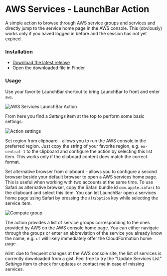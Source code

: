 # AWS Services - LaunchBar Action

A simple action to browse through AWS service groups and services and directly jump to the service home page in the AWS console. This (obviously) works only if you haved logged in before and the session has not yet expired.

### Installation

- [Download the latest release](https://github.com/thorstenhuhn/launchbar-AwsServices/releases)
- Open the downloaded file in Finder

### Usage

Use your favorite LaunchBar shortcut to bring LaunchBar to front and enter `aws`.

![AWS Services LaunchBar Action](screenshot-01.gif)

From here you find a _Settings_ item at the top to perform some basic settings:

![Action settings](screenshot-02.gif)

Set region from clipboard - allows you to run the AWS console in the preferred region. Just copy the string of your favorite region, e.g. `eu-central-1` to the clipboard and configure the action by selecting this list item. This works only if the clipboard content does match the correct format.

Set alternative browser from clipboard - allows you to configure a second browser beside your default browser to open a AWS services home page. This is useful when working with two accounts at the same time. To use Safari as alternative browser, copy the Safari bundle id `com.apple.safari` to the clipboard and select this item. You can let LaunchBar open a services home page using Safari by pressing the `alt`/`option` key while selecting the service item.

![Compute group](screenshot-03.gif)

The action provides a list of service groups corresponding to the ones provided by AWS on the AWS console home page. You can either navigate through the groups or enter an abbreviation of the service you already know the name, e.g. `cf` will likely immediately offer the CloudFormation home page.

*Hint*: due to frequent changes at the AWS console site, the list of services is currently downloaded from a gist. Feel free to try the "Update Services List" _Settings_ item to check for updates or contact me in case of missing services.

